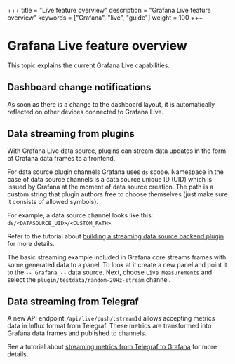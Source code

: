+++
title = "Live feature overview"
description = "Grafana Live feature overview"
keywords = ["Grafana", "live", "guide"]
weight = 100
+++

# Grafana Live feature overview

This topic explains the current Grafana Live capabilities.

## Dashboard change notifications 

As soon as there is a change to the dashboard layout, it is automatically reflected on other devices connected to Grafana Live.

## Data streaming from plugins

With Grafana Live data source, plugins can stream data updates in the form of Grafana data frames to a frontend.

For data source plugin channels Grafana uses `ds` scope. Namespace in the case of data source channels is a data source unique ID (UID) which is issued by Grafana at the moment of data source creation. The path is a custom string that plugin authors free to choose themselves (just make sure it consists of allowed symbols).

For example, a data source channel looks like this: `ds/<DATASOURCE_UID>/<CUSTOM_PATH>`.

Refer to the tutorial about [building a streaming data source backend plugin](https://grafana.com/tutorials/build-a-streaming-data-source-plugin/) for more details.

The basic streaming example included in Grafana core streams frames with some generated data to a panel. To look at it create a new panel and point it to the `-- Grafana --` data source. Next, choose `Live Measurements` and select the `plugin/testdata/random-20Hz-stream` channel. 

## Data streaming from Telegraf

A new API endpoint `/api/live/push/:streamId` allows accepting metrics data in Influx format from Telegraf. These metrics are transformed into Grafana data frames and published to channels.

See a tutorial about [streaming metrics from Telegraf to Grafana](https://grafana.com/tutorials/stream-metrics-from-telegraf-to-grafana/) for more details.
